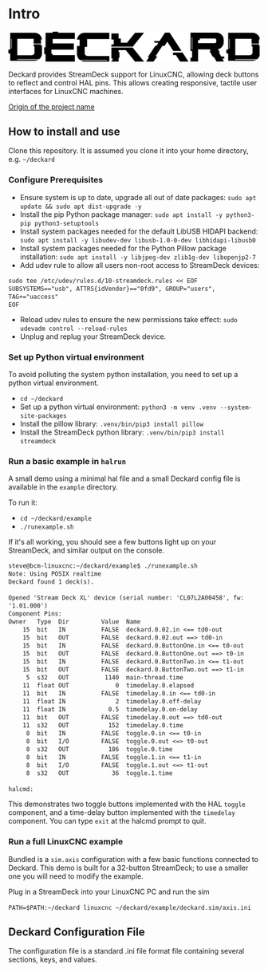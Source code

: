 # Intro

![deckard](assets/deckard.png)

Deckard provides StreamDeck support for LinuxCNC, allowing deck buttons to reflect and control HAL pins.  This allows creating responsive, tactile user interfaces for LinuxCNC machines.

[Origin of the project name](https://en.wikipedia.org/wiki/Rick_Deckard)

## How to install and use

Clone this repository.  It is assumed you clone it into your home directory, e.g. `~/deckard`

### Configure Prerequisites

- Ensure system is up to date, upgrade all out of date packages: `sudo apt update && sudo apt dist-upgrade -y`
- Install the pip Python package manager: `sudo apt install -y python3-pip python3-setuptools`
- Install system packages needed for the default LibUSB HIDAPI backend: `sudo apt install -y libudev-dev libusb-1.0-0-dev libhidapi-libusb0`
- Install system packages needed for the Python Pillow package installation: `sudo apt install -y libjpeg-dev zlib1g-dev libopenjp2-7`
- Add udev rule to allow all users non-root access to StreamDeck devices:
```
sudo tee /etc/udev/rules.d/10-streamdeck.rules << EOF
SUBSYSTEMS=="usb", ATTRS{idVendor}=="0fd9", GROUP="users", TAG+="uaccess"
EOF
```
- Reload udev rules to ensure the new permissions take effect: `sudo udevadm control --reload-rules`
- Unplug and replug your StreamDeck device.

### Set up Python virtual environment

To avoid polluting the system python installation, you need to set up a python virtual environment.

- `cd ~/deckard`
- Set up a python virtual environment: `python3 -m venv .venv --system-site-packages`
- Install the pillow library: `.venv/bin/pip3 install pillow`
- Install the StreamDeck python library: `.venv/bin/pip3 install streamdeck`

### Run a basic example in `halrun`

A small demo using a minimal hal file and a small Deckard config file is available in the `example` directory.

To run it:

- `cd ~/deckard/example`
- `./runexample.sh`

If it's all working, you should see a few buttons light up on your StreamDeck, and similar output on the console.

```
steve@bcm-linuxcnc:~/deckard/example$ ./runexample.sh 
Note: Using POSIX realtime
Deckard found 1 deck(s).

Opened 'Stream Deck XL' device (serial number: 'CL07L2A00458', fw: '1.01.000')
Component Pins:
Owner   Type  Dir         Value  Name
    15  bit   IN          FALSE  deckard.0.02.in <== td0-out
    15  bit   OUT         FALSE  deckard.0.02.out ==> td0-in
    15  bit   IN          FALSE  deckard.0.ButtonOne.in <== t0-out
    15  bit   OUT         FALSE  deckard.0.ButtonOne.out ==> t0-in
    15  bit   IN          FALSE  deckard.0.ButtonTwo.in <== t1-out
    15  bit   OUT         FALSE  deckard.0.ButtonTwo.out ==> t1-in
     5  s32   OUT          1140  main-thread.time
    11  float OUT             0  timedelay.0.elapsed
    11  bit   IN          FALSE  timedelay.0.in <== td0-in
    11  float IN              2  timedelay.0.off-delay
    11  float IN            0.5  timedelay.0.on-delay
    11  bit   OUT         FALSE  timedelay.0.out ==> td0-out
    11  s32   OUT           152  timedelay.0.time
     8  bit   IN          FALSE  toggle.0.in <== t0-in
     8  bit   I/O         FALSE  toggle.0.out <=> t0-out
     8  s32   OUT           186  toggle.0.time
     8  bit   IN          FALSE  toggle.1.in <== t1-in
     8  bit   I/O         FALSE  toggle.1.out <=> t1-out
     8  s32   OUT            36  toggle.1.time

halcmd: 
```

This demonstrates two toggle buttons implemented with the HAL `toggle` component, and a time-delay button implemented with the `timedelay` component.  You can type `exit` at the halcmd prompt to quit.

### Run a full LinuxCNC example

Bundled is a `sim.axis` configuration with a few basic functions connected to Deckard. This demo is built for a 32-button StreamDeck; to use a smaller one you will need to modify the example.

Plug in a StreamDeck into your LinuxCNC PC and run the sim

`PATH=$PATH:~/deckard linuxcnc ~/deckard/example/deckard.sim/axis.ini`

## Deckard Configuration File

The configuration file is a standard .ini file format file containing several sections, keys, and values.

